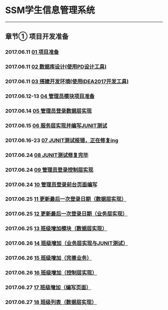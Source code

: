 # SSM学生信息管理系统  

---
## 章节①   项目开发准备
### 2017.06.11 [01 项目准备](./docs/chapter01_Project_development_preparation.md#01项目准备)  

### 2017.06.11 [02 数据库设计(使用PD设计工具)](./docs/chapter01_Project_development_preparation.md#02数据库设计(使用PD设计工具))  

### 2017.06.11 [03 搭建开发环境(使用IDEA2017开发工具)](./docs/chapter01_Project_development_preparation.md#03搭建开发环境(使用IDEA2017开发工具))  

### 2017.06.12-13 [04 管理员模块项目准备](./docs/chapter01_Project_development_preparation.md#04管理员模块项目准备)

### 2017.06.14 [05 管理员登录数据层实现](./docs/05Admin_login.md#eslint)

### 2017.06.15 [06 服务层实现并编写JUNIT测试](./docs/06Server_junit.md#eslint)

### 2017.06.16-23 [07 JUNIT测试报错，正在修复ing](./docs/07junit_error.md#eslint)

### 2017.06.24 [08 JUNIT测试修复完毕](#)

### 2017.06.24 [09 管理员登录控制层实现](./docs/09Admin_login_control.md#eslint)

### 2017.06.24 [10 管理员登录前台页面编写](./docs/10Admin_login_front_end.md#eslint)  

### 2017.06.25 [11 更新最后一次登录日期（数据层实现）](./docs/11update_last_login_date（data）.md#eslint)  

### 2017.06.25 [12 更新最后一次登录日期（业务层实现）](./docs/12update_last_login_date（bussiness）.md#eslint)  

### 2017.06.25 [13 班级增加模块（数据层实现）](./docs/13class_add（data）.md#eslint)  

### 2017.06.26 [14 班级增加（业务层实现与JUNIT测试）](./docs/14class_add（bussiness_and_junit）.md#eslint)  

### 2017.06.26 [15 班级增加（完善业务）](./docs/15class_add（Perfect_business）.md#eslint)  

### 2017.06.26 [16 班级增加（控制层实现）](./docs/16class_add_control.md#eslint)  

### 2017.06.27 [17 班级增加（编写页面）](./docs/17class_add_control_html.md#eslint)  

### 2017.06.27 [18 班级列表（数据层实现）](./docs/18class_list（data）.md#eslint)